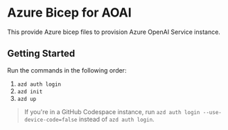 # Azure Bicep for AOAI

This provide Azure bicep files to provision Azure OpenAI Service instance.


## Getting Started

Run the commands in the following order:

1. `azd auth login`
1. `azd init`
1. `azd up`

> If you're in a GitHub Codespace instance, run `azd auth login --use-device-code=false` instead of `azd auth login`.
